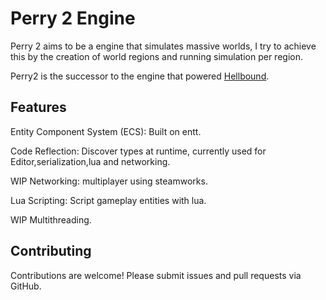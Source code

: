 # Perry 2 Engine

Perry 2 aims to be a engine that simulates massive worlds, I try to achieve this by the creation of world regions and running simulation per region. 

Perry2 is the successor to the engine that powered [Hellbound](https://buas.itch.io/hellbound).

## Features

Entity Component System (ECS): Built on entt.

Code Reflection: Discover types at runtime, currently used for Editor,serialization,lua and networking.

WIP Networking: multiplayer using steamworks.

Lua Scripting: Script gameplay entities with lua.

WIP Multithreading.

## Contributing

Contributions are welcome! Please submit issues and pull requests via GitHub.
